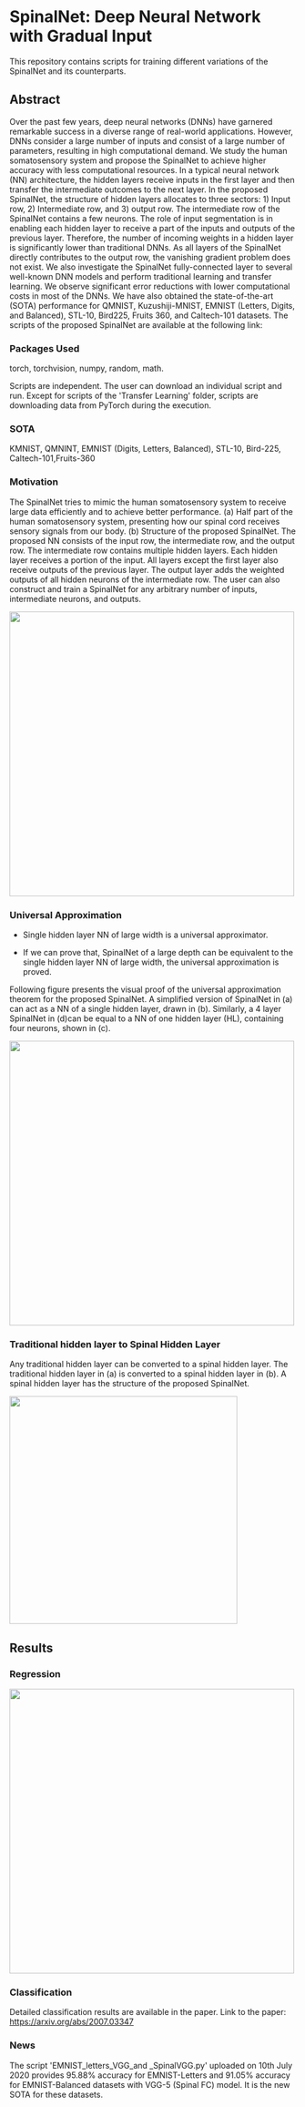 # SpinalNet: Deep Neural Network with Gradual Input

This repository contains scripts for training different variations of the SpinalNet and its counterparts.

## Abstract
Over the past few years, deep neural networks (DNNs) have garnered remarkable success in a diverse range of real-world applications. However, DNNs consider a large number of inputs and consist of a large number of parameters, resulting in high computational demand. We study the human somatosensory system and propose the SpinalNet to achieve higher accuracy with less computational resources. In a typical neural network (NN) architecture, the hidden layers receive inputs in the first layer and then transfer the intermediate outcomes to the next layer. In the proposed SpinalNet, the structure of hidden layers allocates to three sectors: 1) Input row, 2) Intermediate row, and 3) output row. The intermediate row of the SpinalNet contains a few neurons. The role of input segmentation is in enabling each hidden layer to receive a part of the inputs and outputs of the previous layer. Therefore, the number of incoming weights in a hidden layer is significantly lower than traditional DNNs. As all layers of the SpinalNet directly contributes to the output row, the vanishing gradient problem does not exist. We also investigate the SpinalNet fully-connected layer to several well-known DNN models and perform traditional learning and transfer learning. We observe significant error reductions with lower computational costs in most of the DNNs. We have also obtained the state-of-the-art (SOTA) performance for QMNIST, Kuzushiji-MNIST, EMNIST (Letters, Digits, and Balanced), STL-10, Bird225, Fruits 360, and Caltech-101 datasets. The scripts of the proposed SpinalNet are available at the following link:


### Packages Used

torch,
torchvision,
numpy,
random,
math.

Scripts are independent. The user can download an individual script and run. Except for scripts of the 'Transfer Learning' folder, scripts are downloading data from PyTorch during the execution.

### SOTA
KMNIST, QMNINT, EMNIST (Digits, Letters, Balanced), STL-10, Bird-225, Caltech-101,Fruits-360


### Motivation
The SpinalNet tries to mimic the human somatosensory system to receive large data efficiently and to achieve better performance. (a) Half part of the human somatosensory system, presenting how our spinal cord receives sensory signals from our body. (b) Structure of the proposed SpinalNet. The proposed NN consists of the input row, the intermediate row, and the output row. The intermediate row contains multiple hidden layers. Each hidden layer receives a portion of the input. All layers except the first layer also receive outputs of the previous layer. The output layer adds the weighted outputs of all hidden neurons of the intermediate row. The user can also construct and train a SpinalNet for any arbitrary number of inputs, intermediate neurons, and outputs.


<img src="https://github.com/dipuk0506/SpinalNet/blob/master/Human_sensory.png" width="500">


### Universal Approximation

- Single hidden layer NN of large width is a universal approximator.

- If we can prove that, SpinalNet of a large depth can be equivalent to the single hidden layer NN of large width, the universal approximation is proved.

Following figure presents the visual proof of the universal approximation theorem for the proposed SpinalNet. A simplified version of SpinalNet in (a) can act as a NN of a single hidden layer, drawn in (b). Similarly, a 4 layer SpinalNet in (d)can be equal to a NN of one hidden layer (HL), containing four neurons, shown in (c). 


<img src="https://github.com/dipuk0506/SpinalNet/blob/master/UA_one_layer.png" width="500">


### Traditional hidden layer to Spinal Hidden Layer

Any traditional hidden layer can be converted to a spinal hidden layer. The traditional hidden layer in (a) is converted to a spinal hidden layer in (b). A spinal hidden layer has the structure of the proposed SpinalNet.

<img src="https://github.com/dipuk0506/SpinalNet/blob/master/SpinalHL.png" width="400">

## Results
### Regression

<img src="https://github.com/dipuk0506/SpinalNet/blob/master/Spinal_Regression.png" width="500">

### Classification
Detailed classification results are available in the paper.
Link to the paper:  https://arxiv.org/abs/2007.03347

### News
The script 'EMNIST_letters_VGG_and _SpinalVGG.py' uploaded on 10th July 2020 provides 95.88% accuracy for EMNIST-Letters and 91.05% accuracy for EMNIST-Balanced datasets with VGG-5 (Spinal FC) model. It is the new SOTA for these datasets.

